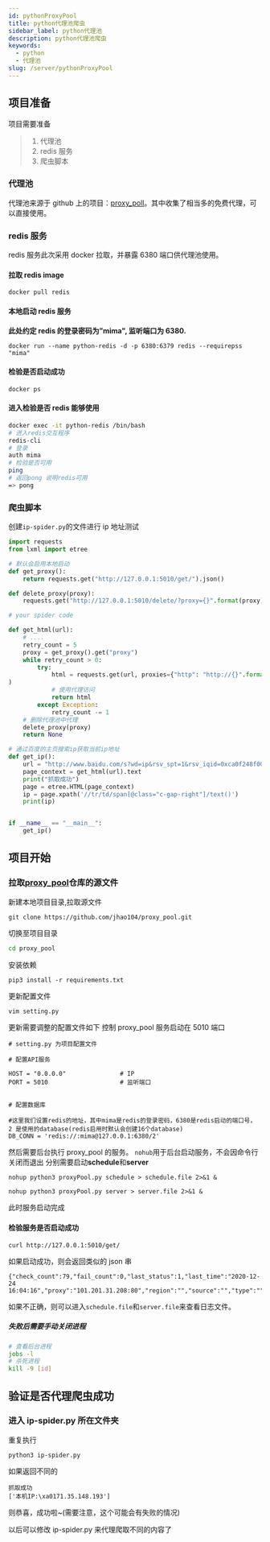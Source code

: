 ```yaml
---
id: pythonProxyPool
title: python代理池爬虫
sidebar_label: python代理池
description: python代理池爬虫
keywords:
  - python
  - 代理池
slug: /server/pythonProxyPool
---
```


## 项目准备

项目需要准备

> 1. 代理池
> 2. redis 服务
> 3. 爬虫脚本

### 代理池

代理池来源于 github 上的项目：[proxy_poll](https://github.com/jhao104/proxy_pool)。其中收集了相当多的免费代理，可以直接使用。

### redis 服务

redis 服务此次采用 docker 拉取，并暴露 6380 端口供代理池使用。

#### 拉取 redis image

```
docker pull redis
```

#### 本地启动 redis 服务

**此处约定 redis 的登录密码为”mima", 监听端口为 6380.**

```
docker run --name python-redis -d -p 6380:6379 redis --requirepss "mima"
```

#### 检验是否启动成功

```
docker ps
```

#### 进入检验是否 redis 能够使用

```bash
docker exec -it python-redis /bin/bash
# 进入redis交互程序
redis-cli
# 登录
auth mima
# 检验是否可用
ping
# 返回pong 说明redis可用
=> pong
```

### 爬虫脚本

创建`ip-spider.py`的文件进行 ip 地址测试

```python
import requests
from lxml import etree

# 默认会启用本地启动
def get_proxy():
    return requests.get("http://127.0.0.1:5010/get/").json()

def delete_proxy(proxy):
    requests.get("http://127.0.0.1:5010/delete/?proxy={}".format(proxy))

# your spider code

def get_html(url):
    # ....
    retry_count = 5
    proxy = get_proxy().get("proxy")
    while retry_count > 0:
        try:
            html = requests.get(url, proxies={"http": "http://{}".format(proxy)}
)
            # 使用代理访问
            return html
        except Exception:
            retry_count -= 1
    # 删除代理池中代理
    delete_proxy(proxy)
    return None

# 通过百度的主页搜索ip获取当前ip地址
def get_ip():
    url = "http://www.baidu.com/s?wd=ip&rsv_spt=1&rsv_iqid=0xca0f248f000115f5&is"
    page_context = get_html(url).text
    print("抓取成功")
    page = etree.HTML(page_context)
    ip = page.xpath('//tr/td/span[@class="c-gap-right"]/text()')
    print(ip)


if __name__ == "__main__":
    get_ip()
```

## 项目开始

### 拉取[proxy_pool](https://github.com/jhao104/proxy_pool)仓库的源文件

新建本地项目目录,拉取源文件

```
git clone https://github.com/jhao104/proxy_pool.git
```

切换至项目目录

```bash
cd proxy_pool
```

安装依赖

```
pip3 install -r requirements.txt
```

更新配置文件

```bash
vim setting.py
```

更新需要调整的配置文件如下
控制 proxy_pool 服务启动在 5010 端口

```
# setting.py 为项目配置文件

# 配置API服务

HOST = "0.0.0.0"               # IP
PORT = 5010                    # 监听端口


# 配置数据库

#这里我们设置redis的地址，其中mima是redis的登录密码，6380是redis启动的端口号， 2 是使用的database(redis启用时默认会创建16个database)
DB_CONN = 'redis://:mima@127.0.0.1:6380/2'
```

然后需要后台执行 proxy_pool 的服务。
`nohub`用于后台启动服务，不会因命令行关闭而退出
分别需要启动**schedule**和**server**

```
nohup python3 proxyPool.py schedule > schedule.file 2>&1 &
```

```
nohup python3 proxyPool.py server > server.file 2>&1 &
```

此时服务启动完成

#### 检验服务是否启动成功

```
curl http://127.0.0.1:5010/get/
```

如果启动成功，则会返回类似的 json 串

```
{"check_count":79,"fail_count":0,"last_status":1,"last_time":"2020-12-24 16:04:16","proxy":"101.201.31.208:80","region":"","source":"","type":""}
```

如果不正确，则可以进入`schedule.file`和`server.file`来查看日志文件。

##### 失败后需要手动关闭进程

```bash
# 查看后台进程
jobs -l
# 杀死进程
kill -9 [id]
```

## 验证是否代理爬虫成功

### 进入 ip-spider.py 所在文件夹

重复执行

```
python3 ip-spider.py
```

如果返回不同的

```
抓取成功
['本机IP:\xa0171.35.148.193']
```

则恭喜，成功啦~(需要注意，这个可能会有失败的情况)

以后可以修改 ip-spider.py 来代理爬取不同的内容了
